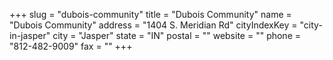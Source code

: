 +++
slug = "dubois-community"
title = "Dubois Community"
name = "Dubois Community"
address = "1404 S. Meridian Rd"
cityIndexKey = "city-in-jasper"
city = "Jasper"
state = "IN"
postal = ""
website = ""
phone = "812-482-9009"
fax = ""
+++
